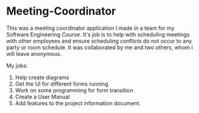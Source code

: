 # Meeting-Coordinator

This was a meeting coordinator application I made in a team for my Software Engineering Course. It's job is to help with scheduling meetings with other employees and ensure scheduling conflicts do not occur to any party or room schedule. It was collaborated by me and two others, whom I will leave anonymous.

My jobs:
1. Help create diagrams
2. Get the UI for different forms running
3. Work on some programming for form transition
4. Create a User Manual
5. Add features to the project information document.
